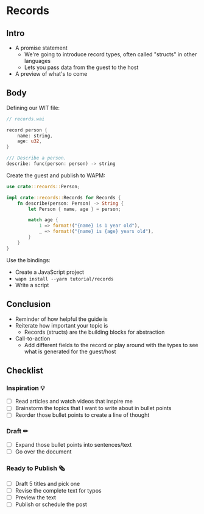 # Records

## Intro

- A promise statement
  - We're going to introduce record types, often called "structs" in other
    languages
  - Lets you pass data from the guest to the host
- A preview of what's to come

## Body

Defining our WIT file:

```rust
// records.wai

record person {
    name: string,
    age: u32,
}

/// Describe a person.
describe: func(person: person) -> string
```

Create the guest and publish to WAPM:

```rs
use crate::records::Person;

impl crate::records::Records for Records {
    fn describe(person: Person) -> String {
        let Person { name, age } = person;

        match age {
            1 => format!("{name} is 1 year old"),
            _ => format!("{name} is {age} years old"),
        }
    }
}
```

Use the bindings:
- Create a JavaScript project
- `wapm install --yarn tutorial/records`
- Write a script

## Conclusion

- Reminder of how helpful the guide is
- Reiterate how important your topic is
  - Records (structs) are the building blocks for abstraction
- Call-to-action
  - Add different fields to the record or play around with the types to see
    what is generated for the guest/host

## Checklist

### Inspiration 💡

- [ ] Read articles and watch videos that inspire me
- [ ] Brainstorm the topics that I want to write about in bullet points
- [ ] Reorder those bullet points to create a line of thought

### Draft ✏

- [ ] Expand those bullet points into sentences/text
- [ ] Go over the document

### Ready to Publish 🗞

- [ ] Draft 5 titles and pick one
- [ ] Revise the complete text for typos
- [ ] Preview the text
- [ ] Publish or schedule the post
